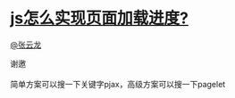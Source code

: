 
#  [js怎么实现页面加载进度?](https://zhihu.com/questions/29722877)



[@张云龙](https://zhihu.com/people/3212f9044005e9306aab1b61e74e7ae6)

谢邀<br><br>简单方案可以搜一下关键字pjax，高级方案可以搜一下pagelet